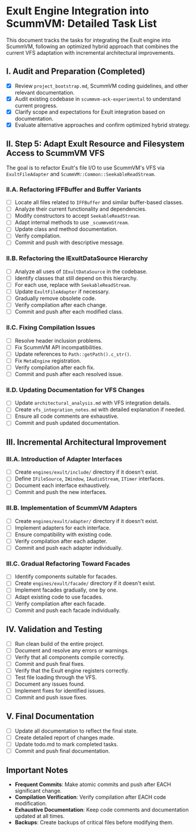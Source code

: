 # Exult Engine Integration into ScummVM: Detailed Task List

This document tracks the tasks for integrating the Exult engine into ScummVM, following an optimized hybrid approach that combines the current VFS adaptation with incremental architectural improvements.

## I. Audit and Preparation (Completed)

- [x] Review `project_bootstrap.md`, ScummVM coding guidelines, and other relevant documentation.
- [x] Audit existing codebase in `scummvm-ack-experimental` to understand current progress.
- [x] Clarify scope and expectations for Exult integration based on documentation.
- [x] Evaluate alternative approaches and confirm optimized hybrid strategy.

## II. Step 5: Adapt Exult Resource and Filesystem Access to ScummVM VFS

The goal is to refactor Exult's file I/O to use ScummVM's VFS via `ExultFileAdapter` and `ScummVM::Common::SeekableReadStream`.

### II.A. Refactoring IFFBuffer and Buffer Variants

- [ ] Locate all files related to `IFFBuffer` and similar buffer-based classes.
- [ ] Analyze their current functionality and dependencies.
- [ ] Modify constructors to accept `SeekableReadStream`.
- [ ] Adapt internal methods to use `_scummvmStream`.
- [ ] Update class and method documentation.
- [ ] Verify compilation.
- [ ] Commit and push with descriptive message.

### II.B. Refactoring the IExultDataSource Hierarchy

- [ ] Analyze all uses of `IExultDataSource` in the codebase.
- [ ] Identify classes that still depend on this hierarchy.
- [ ] For each use, replace with `SeekableReadStream`.
- [ ] Update `ExultFileAdapter` if necessary.
- [ ] Gradually remove obsolete code.
- [ ] Verify compilation after each change.
- [ ] Commit and push after each modified class.

### II.C. Fixing Compilation Issues

- [ ] Resolve header inclusion problems.
- [ ] Fix ScummVM API incompatibilities.
- [ ] Update references to `Path::getPath().c_str()`.
- [ ] Fix `MetaEngine` registration.
- [ ] Verify compilation after each fix.
- [ ] Commit and push after each resolved issue.

### II.D. Updating Documentation for VFS Changes

- [ ] Update `architectural_analysis.md` with VFS integration details.
- [ ] Create `vfs_integration_notes.md` with detailed explanation if needed.
- [ ] Ensure all code comments are exhaustive.
- [ ] Commit and push updated documentation.

## III. Incremental Architectural Improvement

### III.A. Introduction of Adapter Interfaces

- [ ] Create `engines/exult/include/` directory if it doesn't exist.
- [ ] Define `IFileSource`, `IWindow`, `IAudioStream`, `ITimer` interfaces.
- [ ] Document each interface exhaustively.
- [ ] Commit and push the new interfaces.

### III.B. Implementation of ScummVM Adapters

- [ ] Create `engines/exult/adapter/` directory if it doesn't exist.
- [ ] Implement adapters for each interface.
- [ ] Ensure compatibility with existing code.
- [ ] Verify compilation after each adapter.
- [ ] Commit and push each adapter individually.

### III.C. Gradual Refactoring Toward Facades

- [ ] Identify components suitable for facades.
- [ ] Create `engines/exult/facade/` directory if it doesn't exist.
- [ ] Implement facades gradually, one by one.
- [ ] Adapt existing code to use facades.
- [ ] Verify compilation after each facade.
- [ ] Commit and push each facade individually.

## IV. Validation and Testing

- [ ] Run clean build of the entire project.
- [ ] Document and resolve any errors or warnings.
- [ ] Verify that all components compile correctly.
- [ ] Commit and push final fixes.
- [ ] Verify that the Exult engine registers correctly.
- [ ] Test file loading through the VFS.
- [ ] Document any issues found.
- [ ] Implement fixes for identified issues.
- [ ] Commit and push issue fixes.

## V. Final Documentation

- [ ] Update all documentation to reflect the final state.
- [ ] Create detailed report of changes made.
- [ ] Update todo.md to mark completed tasks.
- [ ] Commit and push final documentation.

## Important Notes

- **Frequent Commits**: Make atomic commits and push after EACH significant change.
- **Compilation Verification**: Verify compilation after EACH code modification.
- **Exhaustive Documentation**: Keep code comments and documentation updated at all times.
- **Backups**: Create backups of critical files before modifying them.
